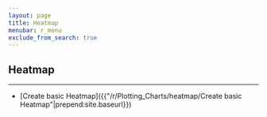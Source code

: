 ```yaml
---
layout: page
title: Heatmap
menubar: r_menu
exclude_from_search: true
---
```


## Heatmap

-----------------------------------------------------------------------------------------

- [Create basic Heatmap]({{"/r/Plotting_Charts/heatmap/Create basic Heatmap"|prepend:site.baseurl}})